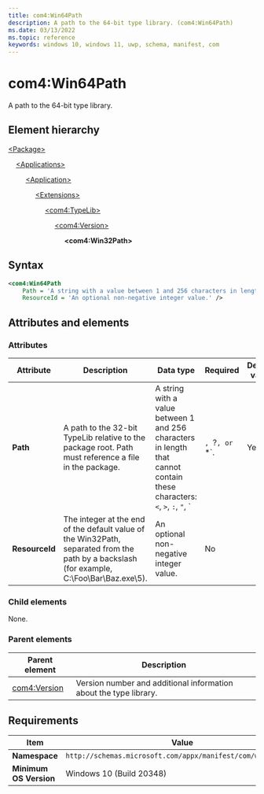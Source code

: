```yaml
---
title: com4:Win64Path
description: A path to the 64-bit type library. (com4:Win64Path)
ms.date: 03/13/2022
ms.topic: reference
keywords: windows 10, windows 11, uwp, schema, manifest, com
---
```


# com4:Win64Path

A path to the 64-bit type library.

## Element hierarchy

[\<Package\>](element-package.md)

&nbsp;&nbsp;&nbsp;&nbsp;[\<Applications\>](element-applications.md)

&nbsp;&nbsp;&nbsp;&nbsp; &nbsp;&nbsp;&nbsp;&nbsp;[\<Application\>](element-application.md)

&nbsp;&nbsp;&nbsp;&nbsp; &nbsp;&nbsp;&nbsp;&nbsp; &nbsp;&nbsp;&nbsp;&nbsp;[\<Extensions\>](element-1-extensions.md)

&nbsp;&nbsp;&nbsp;&nbsp; &nbsp;&nbsp;&nbsp;&nbsp; &nbsp;&nbsp;&nbsp;&nbsp; &nbsp;&nbsp;&nbsp;&nbsp;[\<com4:TypeLib\>](element-com4-typelib.md)

&nbsp;&nbsp;&nbsp;&nbsp; &nbsp;&nbsp;&nbsp;&nbsp; &nbsp;&nbsp;&nbsp;&nbsp; &nbsp;&nbsp;&nbsp;&nbsp; &nbsp;&nbsp;&nbsp;&nbsp;[\<com4:Version\>](element-com4-version.md)

&nbsp;&nbsp;&nbsp;&nbsp; &nbsp;&nbsp;&nbsp;&nbsp; &nbsp;&nbsp;&nbsp;&nbsp; &nbsp;&nbsp;&nbsp;&nbsp; &nbsp;&nbsp;&nbsp;&nbsp; &nbsp;&nbsp;&nbsp;&nbsp;**\<com4:Win32Path\>**

## Syntax

```xml
<com4:Win64Path
    Path = 'A string with a value between 1 and 256 characters in length that cannot contain these characters: <, >, :, ", |, ?, or *.'
    ResourceId = 'An optional non-negative integer value.' />
```

## Attributes and elements

### Attributes

| Attribute | Description | Data type | Required | Default value |
|-|-|-|-|-|
| **Path** | A path to the 32-bit TypeLib relative to the package root. Path must reference a file in the package. | A string with a value between 1 and 256 characters in length that cannot contain these characters: `<`, `>`, `:`, `"`, `|`, `?`, or `*`. | Yes |  |
| **ResourceId** | The integer at the end of the default value of the Win32Path, separated from the path by a backslash (for example, C:\Foo\Bar\Baz.exe\5). | An optional non-negative integer value. | No |  |

### Child elements

None.

### Parent elements

| Parent element | Description |
|-|-|
| [com4:Version](element-com4-version.md) | Version number and additional information about the type library. |

## Requirements

| Item | Value |
|--|--|
| **Namespace** | `http://schemas.microsoft.com/appx/manifest/com/windows10/4` |
| **Minimum OS Version** | Windows 10 (Build 20348) |
